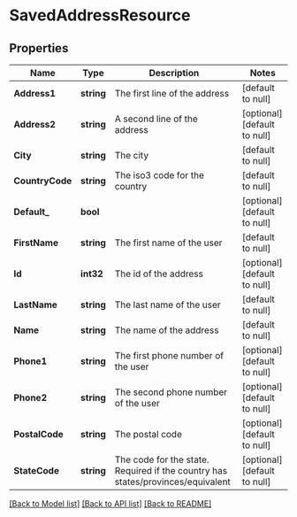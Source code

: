 # SavedAddressResource

## Properties
Name | Type | Description | Notes
------------ | ------------- | ------------- | -------------
**Address1** | **string** | The first line of the address | [default to null]
**Address2** | **string** | A second line of the address | [optional] [default to null]
**City** | **string** | The city | [default to null]
**CountryCode** | **string** | The iso3 code for the country | [default to null]
**Default_** | **bool** |  | [optional] [default to null]
**FirstName** | **string** | The first name of the user | [default to null]
**Id** | **int32** | The id of the address | [optional] [default to null]
**LastName** | **string** | The last name of the user | [default to null]
**Name** | **string** | The name of the address | [default to null]
**Phone1** | **string** | The first phone number of the user | [optional] [default to null]
**Phone2** | **string** | The second phone number of the user | [optional] [default to null]
**PostalCode** | **string** | The postal code | [optional] [default to null]
**StateCode** | **string** | The code for the state. Required if the country has states/provinces/equivalent | [optional] [default to null]

[[Back to Model list]](../README.md#documentation-for-models) [[Back to API list]](../README.md#documentation-for-api-endpoints) [[Back to README]](../README.md)


